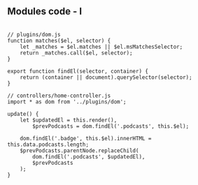 ##  Modules code - I

<pre style="width: 100%;">
	<code data-trim>
// plugins/dom.js
function matches($el, selector) {
	let _matches = $el.matches || $el.msMatchesSelector;
	return _matches.call($el, selector);
}

export function findEl(selector, container) {
	return (container || document).querySelector(selector);
}

// controllers/home-controller.js
import * as dom from '../plugins/dom';

update() {
	let $updatedEl = this.render(),
		$prevPodcasts = dom.findEl('.podcasts', this.$el);

	dom.findEl('.badge', this.$el).innerHTML = this.data.podcasts.length;
	$prevPodcasts.parentNode.replaceChild(
		dom.findEl('.podcasts', $updatedEl),
		$prevPodcasts
	);
}
	</code>
</pre>